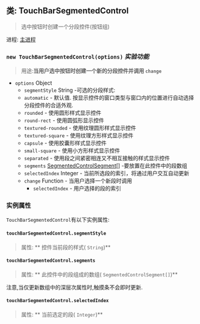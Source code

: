 ## 类: TouchBarSegmentedControl

> 选中按钮时创建一个分段控件(按钮组)

进程: [主进程](../tutorial/quick-start.md#主进程)            

### `new TouchBarSegmentedControl(options)` _实验功能_
> 用途:**当用户选中按钮时创建一个新的分段控件并调用 `change`**

* `options` Object
  * `segmentStyle` String  -可选的分段样式:
   * `automatic` - 默认值. 按显示控件的窗口类型与窗口内的位置进行自动选择分段控件的合适外观.
    * `rounded` - 使用圆形样式显示控件
    * `round-rect` - 使用圆弧形显示控件
    * `textured-rounded` - 使用纹理圆形样式显示控件
    * `textured-square` -  使用纹理方形样式显示控件
    * `capsule` - 使用胶囊形样式显示控件
    * `small-square` - 使用小方形样式显示控件
    * `separated` - 使用段之间紧密相连又不相互接触的样式显示控件
  * `segments` [SegmentedControlSegment[]](structures/segmented-control-segment.md) -要放置在此控件中的段数组
  * `selectedIndex` Integer - 当前所选段的索引，将通过用户交互自动更新
  * `change` Function - 当用户选择一个新段时调用
    * `selectedIndex` - 用户选择的段的索引

### 实例属性

 `TouchBarSegmentedControl`有以下实例属性:

#### `touchBarSegmentedControl.segmentStyle`
> 属性: ** 控件当前段的样式( `String`)**


#### `touchBarSegmentedControl.segments`
> 属性: ** 此控件中的段组成的数组( `SegmentedControlSegment[]`)**

注意,当仅更新数组中的深层次属性时,触摸条不会即时更新.

#### `touchBarSegmentedControl.selectedIndex`
> 属性: ** 当前选定的段( `Integer`)**


